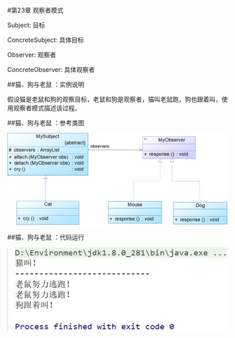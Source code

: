 #第23章 观察者模式

Subject: 目标

ConcreteSubject: 具体目标

Observer: 观察者

ConcreteObserver: 具体观察者

##猫、狗与老鼠 ：实例说明

  假设猫是老鼠和狗的观察目标，老鼠和狗是观察者，猫叫老鼠跑，狗也跟着叫，使用观察者模式描述该过程。

##猫、狗与老鼠 ：参考类图

![Image text](https://github.com/shuimowang/shejimoshi/blob/main/Picture/observer1.jpg)

##猫、狗与老鼠 ：代码运行

![Image text](https://github.com/shuimowang/shejimoshi/blob/main/Picture/observer2.jpg)
